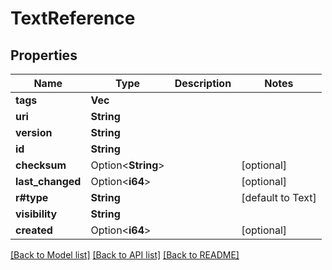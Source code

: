 # TextReference

## Properties

Name | Type | Description | Notes
------------ | ------------- | ------------- | -------------
**tags** | **Vec<String>** |  | 
**uri** | **String** |  | 
**version** | **String** |  | 
**id** | **String** |  | 
**checksum** | Option<**String**> |  | [optional]
**last_changed** | Option<**i64**> |  | [optional]
**r#type** | **String** |  | [default to Text]
**visibility** | **String** |  | 
**created** | Option<**i64**> |  | [optional]

[[Back to Model list]](../README.md#documentation-for-models) [[Back to API list]](../README.md#documentation-for-api-endpoints) [[Back to README]](../README.md)


